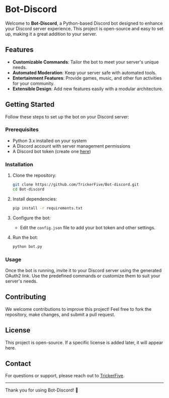 # Bot-Discord

Welcome to **Bot-Discord**, a Python-based Discord bot designed to enhance your Discord server experience. This project is open-source and easy to set up, making it a great addition to your server.

## Features

- **Customizable Commands**: Tailor the bot to meet your server's unique needs.
- **Automated Moderation**: Keep your server safe with automated tools.
- **Entertainment Features**: Provide games, music, and other fun activities for your community.
- **Extensible Design**: Add new features easily with a modular architecture.

## Getting Started

Follow these steps to set up the bot on your Discord server:

### Prerequisites

- Python 3.x installed on your system
- A Discord account with server management permissions
- A Discord bot token (create one [here](https://discord.com/developers/applications))

### Installation

1. Clone the repository:
   ```bash
   git clone https://github.com/TrickerFive/Bot-discord.git
   cd Bot-discord
   ```

2. Install dependencies:
   ```bash
   pip install -r requirements.txt
   ```

3. Configure the bot:
   - Edit the `config.json` file to add your bot token and other settings.

4. Run the bot:
   ```bash
   python bot.py
   ```

### Usage

Once the bot is running, invite it to your Discord server using the generated OAuth2 link. Use the predefined commands or customize them to suit your server's needs.

## Contributing

We welcome contributions to improve this project! Feel free to fork the repository, make changes, and submit a pull request.

## License

This project is open-source. If a specific license is added later, it will appear here.

## Contact

For questions or support, please reach out to [TrickerFive](https://github.com/TrickerFive).

---

Thank you for using Bot-Discord! 🎉
